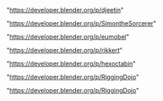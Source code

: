 "https://developer.blender.org/p/djeetin"

"https://developer.blender.org/p/SimontheSorcerer"

"https://developer.blender.org/p/eumobel"

"https://developer.blender.org/p/rikkert"

"https://developer.blender.org/p/hexoctabin"

"https://developer.blender.org/p/RiggingDojo"

 
"https://developer.blender.org/p/RiggingDojo"


 
